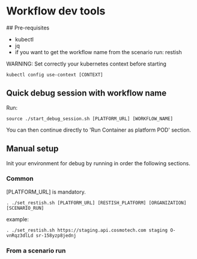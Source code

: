 # Workflow dev tools

## Pre-requisites
* kubectl
* jq
* if you want to get the workflow name from the scenario run: restish

WARNING: Set correctly your kubernetes context before starting
```
kubectl config use-context [CONTEXT]
```
## Quick debug session with workflow name

Run:
```
source ./start_debug_session.sh [PLATFORM_URL] [WORKFLOW_NAME]
```

You can then continue directly to 'Run Container as platform POD' section.

## Manual setup

Init your environment for debug by running in order the following sections.
### Common

[PLATFORM_URL] is mandatory.
```
. ./set_restish.sh [PLATFORM_URL] [RESTISH_PLATFORM] [ORGANIZATION] [SCENARIO_RUN]
```

example:
```
. ./set_restish.sh https://staging.api.cosmotech.com staging O-vnRqz3dlLd sr-158yzp8jednj
```

### From a scenario run

```
. ./get_scenariorun.sh
. ./get_workflow_name.sh
```

### From a workflow

```
. ./set_workflow_name.sh [WORKFLOW_NAME]
```

### Common

```
. ./create_data_dir.sh
. ./get_workflow_pods.sh
. ./get_workflow_steps.sh
```
Other tools:
```
. ./get_env_vars [POD_NAME]
```

## Run Container as platform POD

For each pod you want to run:
```
./run_workflow_step.sh [POD_NAME]
```

Data are in $DATA_DIR and $PARAM_DIR.

You will want to run in order:
* Fetch dataset containers
* Fetch parameters containers
* Apply parameters
* Validator
* Pre-run
* Run
* Post-Run

## Local debug from sources

Run:
```
. ./get_and_load_env_var_local.sh [POD_NAME]
```

Go into your source code directory.
```
pipenv --python 3.9
```
pip install all needed requirements.txt.

cd in step directory.
```
python3 main.py
```
